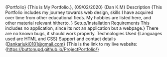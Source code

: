 {Portfolio}
{This is My Portfolio.}, {09/02/2020}
{Dan K.M}
Description
{This Portfolio includes my journey towards web design, skills I have acquired over time from other educational fieds. My hobbies are listed here, and other material relevant hitherto. }
Setup/Installation Requirements
This includes no application, since its not an application but a webpage.}
There are no known bugs, it should work properly.
Technologies Used
{Languages used are HTML and CSS}
Support and contact details
{Dankariuki0101@gmail.com}
{This is the link to my live website: {https://buttonupd.github.io/ProjectPortfolio/}

